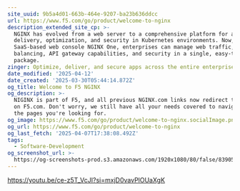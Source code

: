```yaml
---
site_uuid: 9b5a4d01-663b-464e-9207-ba23b636ddcc
url: https://www.f5.com/go/product/welcome-to-nginx
description_extended_site_cp: >-
  NGINX has evolved from a web server to a comprehensive platform for app
  delivery, optimization, and security in Kubernetes environments. Now, with the
  SaaS-based web console NGINX One, enterprises can manage web traffic, load
  balancing, API gateway capabilities, and security in a single, easy-to-use
  package.
zinger: Optimize, deliver, and secure apps across the entire enterprise with NGINX
date_modified: '2025-04-12'
date_created: '2025-03-30T05:44:14.872Z'
og_title: Welcome to F5 NGINX
og_description: >-
  NIGINX is part of F5, and all previous NGINX.com links now redirect to content
  on F5.com. Don't worry, we still have all your needs covered to navigate to
  the pages you're looking for.
og_image: https://www.f5.com/go/product/welcome-to-nginx.socialImage.png
og_url: https://www.f5.com/go/product/welcome-to-nginx
og_last_fetch: '2025-04-07T17:38:08.492Z'
tags:
  - Software-Development
og_screenshot_url: >-
  https://og-screenshots-prod.s3.amazonaws.com/1920x1080/80/false/83905617438b3cc63c24f03917753cc2cbbaa28e312fc8615ffa82b869f2a244.jpeg
---
```





https://youtu.be/ce-z5T_VcJI?si=mxjD0vavPlOUaXgK